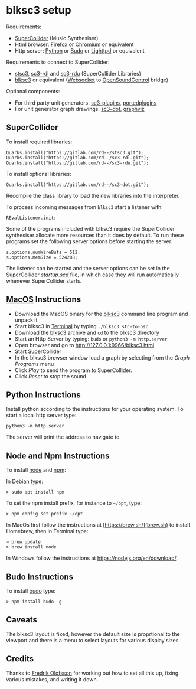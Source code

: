 # blksc3 setup

Requirements:

- [SuperCollider](https://github.com/supercollider/supercollider) (Music Synthesiser)
- Html browser:
  [Firefox](https://www.mozilla.org/firefox/)
  or [Chromium](https://www.chromium.org/) or equivalent
- Http server:
  [Python](https://www.python.org/)
  or [Budo](https://www.npmjs.com/package/budo)
  or [Lighttpd](https://www.lighttpd.net/) or equivalent

Requirements to connect to SuperCollider:

- [stsc3](https://gitlab.com/rd--/stsc3),
  [sc3-rdl](https://gitlab.com/rd--/sc3-rdl) and
  [sc3-rdu](https://gitlab.com/rd--/sc3-rdu) (SuperCollider Libraries)
- [blksc3](https://github.com/rd--/blksc3/releases) or equivalent
  ([Websocket](https://datatracker.ietf.org/doc/html/rfc6455) to [OpenSoundControl](https://opensoundcontrol.stanford.edu/) bridge)

Optional components:

- For third party unit generators:
  [sc3-plugins](https://github.com/supercollider/sc3-plugins),
  [portedplugins](https://github.com/madskjeldgaard/portedplugins)
- For unit generator graph drawings:
  [sc3-dot](https://gitlab.com/rd--/sc3-dot), [graphviz](https://graphviz.org/)

## SuperCollider

To install required libraries:

    Quarks.install("https://gitlab.com/rd--/stsc3.git");
    Quarks.install("https://gitlab.com/rd--/sc3-rdl.git");
    Quarks.install("https://gitlab.com/rd--/sc3-rdu.git");

To install optional libraries:

    Quarks.install("https://gitlab.com/rd--/sc3-dot.git");

Recompile the class library to load the new libraries into the interpreter.

To process incoming messages from `blksc3` start a listener with:

    REvalListener.init;

Some of the programs included with blksc3 require the SuperCollider synthesiser allocate more resources than it does by default.
To run these programs set the following server options before starting the server:

    s.options.numWireBufs = 512;
    s.options.memSize = 524288;

The listener can be started and the server options can be set in the SuperCollider _startup.scd_ file,
in which case they will run automatically whenever SuperCollider starts.

## [MacOS](https://www.apple.com/macos/) Instructions

- Download the MacOS binary for the [blksc3](https://github.com/rd--/blksc3/releases) command line program and unpack it
- Start blksc3 in [Terminal](https://support.apple.com/guide/terminal/) by typing `./blksc3 stc-to-osc`
- Download the [blksc3](https://gitlab.com/rd--/blksc3) archive and `cd` to the blksc3 directory
- Start an Http Server by typing: `budo` or `python3 -m http.server`
- Open browser and go to http://127.0.0.1:9966/blksc3.html
- Start SuperCollider
- In the blksc3 browser window load a graph by selecting from the _Graph Programs_ menu
- Click _Play_ to send the program to SuperCollider.
- Click _Reset_ to stop the sound.

## Python Instructions

Install python according to the instructions for your operating system.
To start a local http server type:

    python3 -m http.server

The server will print the address to navigate to.

## Node and Npm Instructions

To install [node](https://nodejs.org/) and [npm](https://www.npmjs.com/):

In [Debian](https://www.debian.org/) type:

    > sudo apt install npm

To set the npm install prefix, for instance to `~/opt`, type:

    > npm config set prefix ~/opt

In MacOs first follow the instructions at [https://brew.sh/](brew.sh) to install Homebrew, then in Terminal type:

    > brew update
    > brew install node

In Windows follow the instructions at <https://nodejs.org/en/download/>.

## Budo Instructions

To install [budo](https://www.npmjs.com/package/budo) type:

    > npm install budo -g

## Caveats

The blksc3 layout is fixed, however the default size is proprtional to the viewport and there is a menu to select layouts for various display sizes.

## Credits

Thanks to [Fredrik Olofsson](https://fredrikolofsson.com/) for working out how to set all this up, fixing various mistakes, and writing it down.
